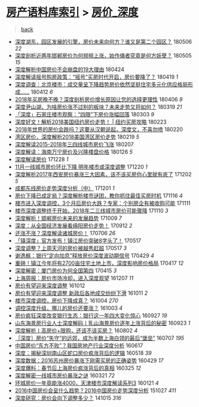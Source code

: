 [房产语料库索引](../../README.md)  > [房价_深度](房价_深度.md)
====
> [back](../README.md)

- [深度湖东，园区发展的引擎，房价未来向何方？谁又是第二个园区？](http://jkwz.applinzi.com/ittc/7100066644082820103.html#%E6%B7%B1%E5%BA%A6%E6%B9%96%E4%B8%9C%EF%BC%8C%E5%9B%AD%E5%8C%BA%E5%8F%91%E5%B1%95%E7%9A%84%E5%BC%95%E6%93%8E%EF%BC%8C%E6%88%BF%E4%BB%B7%E6%9C%AA%E6%9D%A5%E5%90%91%E4%BD%95%E6%96%B9%EF%BC%9F%E8%B0%81%E5%8F%88%E6%98%AF%E7%AC%AC%E4%BA%8C%E4%B8%AA%E5%9B%AD%E5%8C%BA%EF%BC%9F) 180506 *22* 
- [深度剖析近两年邯郸房价为何频频上涨，始作俑者究竟是何方妖孽？](http://jkwz.applinzi.com/ittc/7099702880007357457.html#%E6%B7%B1%E5%BA%A6%E5%89%96%E6%9E%90%E8%BF%91%E4%B8%A4%E5%B9%B4%E9%82%AF%E9%83%B8%E6%88%BF%E4%BB%B7%E4%B8%BA%E4%BD%95%E9%A2%91%E9%A2%91%E4%B8%8A%E6%B6%A8%EF%BC%8C%E5%A7%8B%E4%BD%9C%E4%BF%91%E8%80%85%E7%A9%B6%E7%AB%9F%E6%98%AF%E4%BD%95%E6%96%B9%E5%A6%96%E5%AD%BD%EF%BC%9F) 180505 *15* 
- [深度解析中国房价不会崩盘的19大理由](http://jkwz.applinzi.com/ittc/7095598443483628560.html#%E6%B7%B1%E5%BA%A6%E8%A7%A3%E6%9E%90%E4%B8%AD%E5%9B%BD%E6%88%BF%E4%BB%B7%E4%B8%8D%E4%BC%9A%E5%B4%A9%E7%9B%98%E7%9A%8419%E5%A4%A7%E7%90%86%E7%94%B1) 180424  
- [深度解读摇号购房政策：“摇号”买房时代开启，房价要降了？](http://jkwz.applinzi.com/ittc/7093622735836283920.html#%E6%B7%B1%E5%BA%A6%E8%A7%A3%E8%AF%BB%E6%91%87%E5%8F%B7%E8%B4%AD%E6%88%BF%E6%94%BF%E7%AD%96%EF%BC%9A%E2%80%9C%E6%91%87%E5%8F%B7%E2%80%9D%E4%B9%B0%E6%88%BF%E6%97%B6%E4%BB%A3%E5%BC%80%E5%90%AF%EF%BC%8C%E6%88%BF%E4%BB%B7%E8%A6%81%E9%99%8D%E4%BA%86%EF%BC%9F) 180419 *1* 
- [深度调查｜北京楼市：成交量呈下降趋势房价依然坚挺住宅多元化供应格局形成……](http://jkwz.applinzi.com/ittc/7091006759781270544.html#%E6%B7%B1%E5%BA%A6%E8%B0%83%E6%9F%A5%EF%BD%9C%E5%8C%97%E4%BA%AC%E6%A5%BC%E5%B8%82%EF%BC%9A%E6%88%90%E4%BA%A4%E9%87%8F%E5%91%88%E4%B8%8B%E9%99%8D%E8%B6%8B%E5%8A%BF%E6%88%BF%E4%BB%B7%E4%BE%9D%E7%84%B6%E5%9D%9A%E6%8C%BA%E4%BD%8F%E5%AE%85%E5%A4%9A%E5%85%83%E5%8C%96%E4%BE%9B%E5%BA%94%E6%A0%BC%E5%B1%80%E5%BD%A2%E6%88%90%E2%80%A6%E2%80%A6) 180412 *6* 
- [2018年买房晚不晚？深度剖析房价增长原因让您的选择更理性](http://jkwz.applinzi.com/ittc/7088863702105457680.html#2018%E5%B9%B4%E4%B9%B0%E6%88%BF%E6%99%9A%E4%B8%8D%E6%99%9A%EF%BC%9F%E6%B7%B1%E5%BA%A6%E5%89%96%E6%9E%90%E6%88%BF%E4%BB%B7%E5%A2%9E%E9%95%BF%E5%8E%9F%E5%9B%A0%E8%AE%A9%E6%82%A8%E7%9A%84%E9%80%89%E6%8B%A9%E6%9B%B4%E7%90%86%E6%80%A7) 180406 *9* 
- [深度尹山湖，为啥房价涨不过别的板块？未来走势又将如何？](http://jkwz.applinzi.com/ittc/7082253473418839051.html#%E6%B7%B1%E5%BA%A6%E5%B0%B9%E5%B1%B1%E6%B9%96%EF%BC%8C%E4%B8%BA%E5%95%A5%E6%88%BF%E4%BB%B7%E6%B6%A8%E4%B8%8D%E8%BF%87%E5%88%AB%E7%9A%84%E6%9D%BF%E5%9D%97%EF%BC%9F%E6%9C%AA%E6%9D%A5%E8%B5%B0%E5%8A%BF%E5%8F%88%E5%B0%86%E5%A6%82%E4%BD%95%EF%BC%9F) 180319 *21* 
- [「深度」石家庄楼市观察：“四限”下房价涨幅回落](http://jkwz.applinzi.com/ittc/7076349081410864145.html#%E3%80%8C%E6%B7%B1%E5%BA%A6%E3%80%8D%E7%9F%B3%E5%AE%B6%E5%BA%84%E6%A5%BC%E5%B8%82%E8%A7%82%E5%AF%9F%EF%BC%9A%E2%80%9C%E5%9B%9B%E9%99%90%E2%80%9D%E4%B8%8B%E6%88%BF%E4%BB%B7%E6%B6%A8%E5%B9%85%E5%9B%9E%E8%90%BD) 180303 *9* 
- [深度好文！解析2018美国纽约房价走势！ | 纽约买房攻略](http://jkwz.applinzi.com/ittc/7073370777867256838.html#%E6%B7%B1%E5%BA%A6%E5%A5%BD%E6%96%87%EF%BC%81%E8%A7%A3%E6%9E%902018%E7%BE%8E%E5%9B%BD%E7%BA%BD%E7%BA%A6%E6%88%BF%E4%BB%B7%E8%B5%B0%E5%8A%BF%EF%BC%81+%7C+%E7%BA%BD%E7%BA%A6%E4%B9%B0%E6%88%BF%E6%94%BB%E7%95%A5) 180223  
- [2018年世界的房价会跌吗？这要从汉朝说起，深度文，不喜勿喷](http://jkwz.applinzi.com/ittc/7072100805627085831.html#2018%E5%B9%B4%E4%B8%96%E7%95%8C%E7%9A%84%E6%88%BF%E4%BB%B7%E4%BC%9A%E8%B7%8C%E5%90%97%EF%BC%9F%E8%BF%99%E8%A6%81%E4%BB%8E%E6%B1%89%E6%9C%9D%E8%AF%B4%E8%B5%B7%EF%BC%8C%E6%B7%B1%E5%BA%A6%E6%96%87%EF%BC%8C%E4%B8%8D%E5%96%9C%E5%8B%BF%E5%96%B7) 180220  
- [湾区房价，深度解析2018美国湾区房价走势](http://jkwz.applinzi.com/ittc/7071728236973523985.html#%E6%B9%BE%E5%8C%BA%E6%88%BF%E4%BB%B7%EF%BC%8C%E6%B7%B1%E5%BA%A6%E8%A7%A3%E6%9E%902018%E7%BE%8E%E5%9B%BD%E6%B9%BE%E5%8C%BA%E6%88%BF%E4%BB%B7%E8%B5%B0%E5%8A%BF) 180219 *5* 
- [深度解读2015-2018年三四线城市房价飞涨](http://jkwz.applinzi.com/ittc/7067233973652947975.html#%E6%B7%B1%E5%BA%A6%E8%A7%A3%E8%AF%BB2015-2018%E5%B9%B4%E4%B8%89%E5%9B%9B%E7%BA%BF%E5%9F%8E%E5%B8%82%E6%88%BF%E4%BB%B7%E9%A3%9E%E6%B6%A8) 180207  
- [深度解读：海南万宁房价及兴隆楼盘价格](http://jkwz.applinzi.com/ittc/7062824657638392842.html#%E6%B7%B1%E5%BA%A6%E8%A7%A3%E8%AF%BB%EF%BC%9A%E6%B5%B7%E5%8D%97%E4%B8%87%E5%AE%81%E6%88%BF%E4%BB%B7%E5%8F%8A%E5%85%B4%E9%9A%86%E6%A5%BC%E7%9B%98%E4%BB%B7%E6%A0%BC) 180126 *5* 
- [深度解读房价](http://jkwz.applinzi.com/ittc/7052167753589326864.html#%E6%B7%B1%E5%BA%A6%E8%A7%A3%E8%AF%BB%E6%88%BF%E4%BB%B7) 171228 *1* 
- [11月一线城市房价环比下降 明年楼市或深度调整](http://jkwz.applinzi.com/ittc/7048700790124839952.html#11%E6%9C%88%E4%B8%80%E7%BA%BF%E5%9F%8E%E5%B8%82%E6%88%BF%E4%BB%B7%E7%8E%AF%E6%AF%94%E4%B8%8B%E9%99%8D+%E6%98%8E%E5%B9%B4%E6%A5%BC%E5%B8%82%E6%88%96%E6%B7%B1%E5%BA%A6%E8%B0%83%E6%95%B4) 171220 *1* 
- [深度解析2017年西安房价暴涨三大因素，该不该买房你心里就有底了](http://jkwz.applinzi.com/ittc/7042397516035802129.html#%E6%B7%B1%E5%BA%A6%E8%A7%A3%E6%9E%902017%E5%B9%B4%E8%A5%BF%E5%AE%89%E6%88%BF%E4%BB%B7%E6%9A%B4%E6%B6%A8%E4%B8%89%E5%A4%A7%E5%9B%A0%E7%B4%A0%EF%BC%8C%E8%AF%A5%E4%B8%8D%E8%AF%A5%E4%B9%B0%E6%88%BF%E4%BD%A0%E5%BF%83%E9%87%8C%E5%B0%B1%E6%9C%89%E5%BA%95%E4%BA%86) 171202 *5* 
- [成都东线房价走势深度分析（中）](http://jkwz.applinzi.com/ittc/7042238111189304337.html#%E6%88%90%E9%83%BD%E4%B8%9C%E7%BA%BF%E6%88%BF%E4%BB%B7%E8%B5%B0%E5%8A%BF%E6%B7%B1%E5%BA%A6%E5%88%86%E6%9E%90%EF%BC%88%E4%B8%AD%EF%BC%89) 171201 *1* 
- [房价下降已成定局？深度解析楼市谜团，教你抓住最佳买房时机](http://jkwz.applinzi.com/ittc/7036624899433563153.html#%E6%88%BF%E4%BB%B7%E4%B8%8B%E9%99%8D%E5%B7%B2%E6%88%90%E5%AE%9A%E5%B1%80%EF%BC%9F%E6%B7%B1%E5%BA%A6%E8%A7%A3%E6%9E%90%E6%A5%BC%E5%B8%82%E8%B0%9C%E5%9B%A2%EF%BC%8C%E6%95%99%E4%BD%A0%E6%8A%93%E4%BD%8F%E6%9C%80%E4%BD%B3%E4%B9%B0%E6%88%BF%E6%97%B6%E6%9C%BA) 171116 *4* 
- [楼市进入深度调控，3个月后房价大跌？专家：个别房企有被收购可能](http://jkwz.applinzi.com/ittc/7034640385530397713.html#%E6%A5%BC%E5%B8%82%E8%BF%9B%E5%85%A5%E6%B7%B1%E5%BA%A6%E8%B0%83%E6%8E%A7%EF%BC%8C3%E4%B8%AA%E6%9C%88%E5%90%8E%E6%88%BF%E4%BB%B7%E5%A4%A7%E8%B7%8C%EF%BC%9F%E4%B8%93%E5%AE%B6%EF%BC%9A%E4%B8%AA%E5%88%AB%E6%88%BF%E4%BC%81%E6%9C%89%E8%A2%AB%E6%94%B6%E8%B4%AD%E5%8F%AF%E8%83%BD) 171111  
- [楼市深度调整终于开始，2018年二三线城市房价可能骤降](http://jkwz.applinzi.com/ittc/7034430720892732433.html#%E6%A5%BC%E5%B8%82%E6%B7%B1%E5%BA%A6%E8%B0%83%E6%95%B4%E7%BB%88%E4%BA%8E%E5%BC%80%E5%A7%8B%EF%BC%8C2018%E5%B9%B4%E4%BA%8C%E4%B8%89%E7%BA%BF%E5%9F%8E%E5%B8%82%E6%88%BF%E4%BB%B7%E5%8F%AF%E8%83%BD%E9%AA%A4%E9%99%8D) 171110 *3* 
- [深度解析！邯郸房价未来的发展趋势](http://jkwz.applinzi.com/ittc/7022400939993072656.html#%E6%B7%B1%E5%BA%A6%E8%A7%A3%E6%9E%90%EF%BC%81%E9%82%AF%E9%83%B8%E6%88%BF%E4%BB%B7%E6%9C%AA%E6%9D%A5%E7%9A%84%E5%8F%91%E5%B1%95%E8%B6%8B%E5%8A%BF) 171009 *7* 
- [深度：从全国经济发展看绵阳房价走势！](http://jkwz.applinzi.com/ittc/7012486555183350801.html#%E6%B7%B1%E5%BA%A6%EF%BC%9A%E4%BB%8E%E5%85%A8%E5%9B%BD%E7%BB%8F%E6%B5%8E%E5%8F%91%E5%B1%95%E7%9C%8B%E7%BB%B5%E9%98%B3%E6%88%BF%E4%BB%B7%E8%B5%B0%E5%8A%BF%EF%BC%81) 170912 *2* 
- [还涨不涨？深度解读诸城房价！](http://jkwz.applinzi.com/ittc/6987259393555825668.html#%E8%BF%98%E6%B6%A8%E4%B8%8D%E6%B6%A8%EF%BC%9F%E6%B7%B1%E5%BA%A6%E8%A7%A3%E8%AF%BB%E8%AF%B8%E5%9F%8E%E6%88%BF%E4%BB%B7%EF%BC%81) 170706 *26* 
- [「镇深度」官方发布！镇江房价突破8字头了！](http://jkwz.applinzi.com/ittc/6968682177632928772.html#%E3%80%8C%E9%95%87%E6%B7%B1%E5%BA%A6%E3%80%8D%E5%AE%98%E6%96%B9%E5%8F%91%E5%B8%83%EF%BC%81%E9%95%87%E6%B1%9F%E6%88%BF%E4%BB%B7%E7%AA%81%E7%A0%B48%E5%AD%97%E5%A4%B4%E4%BA%86%EF%BC%81) 170517  
- [深度调整？上周天河的房价被越秀赶超](http://jkwz.applinzi.com/ittc/6968545785632261124.html#%E6%B7%B1%E5%BA%A6%E8%B0%83%E6%95%B4%EF%BC%9F%E4%B8%8A%E5%91%A8%E5%A4%A9%E6%B2%B3%E7%9A%84%E6%88%BF%E4%BB%B7%E8%A2%AB%E8%B6%8A%E7%A7%80%E8%B5%B6%E8%B6%85) 170517 *3* 
- [谢逸枫：银行“定向加息”释放房价深度波动期信号](http://jkwz.applinzi.com/ittc/6962094047672927237.html#%E8%B0%A2%E9%80%B8%E6%9E%AB%EF%BC%9A%E9%93%B6%E8%A1%8C%E2%80%9C%E5%AE%9A%E5%90%91%E5%8A%A0%E6%81%AF%E2%80%9D%E9%87%8A%E6%94%BE%E6%88%BF%E4%BB%B7%E6%B7%B1%E5%BA%A6%E6%B3%A2%E5%8A%A8%E6%9C%9F%E4%BF%A1%E5%8F%B7) 170429 *4* 
- [重磅！镇江今年将有2700亩住宅土地上市，深度影响房价格局](http://jkwz.applinzi.com/ittc/6957432229490852868.html#%E9%87%8D%E7%A3%85%EF%BC%81%E9%95%87%E6%B1%9F%E4%BB%8A%E5%B9%B4%E5%B0%86%E6%9C%892700%E4%BA%A9%E4%BD%8F%E5%AE%85%E5%9C%9F%E5%9C%B0%E4%B8%8A%E5%B8%82%EF%BC%8C%E6%B7%B1%E5%BA%A6%E5%BD%B1%E5%93%8D%E6%88%BF%E4%BB%B7%E6%A0%BC%E5%B1%80) 170417 *12* 
- [深度解密：厦门房价为何全国第四](http://jkwz.applinzi.com/ittc/6956390297931088901.html#%E6%B7%B1%E5%BA%A6%E8%A7%A3%E5%AF%86%EF%BC%9A%E5%8E%A6%E9%97%A8%E6%88%BF%E4%BB%B7%E4%B8%BA%E4%BD%95%E5%85%A8%E5%9B%BD%E7%AC%AC%E5%9B%9B) 170415 *3* 
- [上海周报：房价市场冷却，进入深度观望](http://jkwz.applinzi.com/ittc/6908948012083971076.html#%E4%B8%8A%E6%B5%B7%E5%91%A8%E6%8A%A5%EF%BC%9A%E6%88%BF%E4%BB%B7%E5%B8%82%E5%9C%BA%E5%86%B7%E5%8D%B4%EF%BC%8C%E8%BF%9B%E5%85%A5%E6%B7%B1%E5%BA%A6%E8%A7%82%E6%9C%9B) 161207 *11* 
- [房价有望迎来深度调整](http://jkwz.applinzi.com/ittc/6887917154002797572.html#%E6%88%BF%E4%BB%B7%E6%9C%89%E6%9C%9B%E8%BF%8E%E6%9D%A5%E6%B7%B1%E5%BA%A6%E8%B0%83%E6%95%B4) 161012  
- [房价有望迎来深度调整 新政后各地成交纷纷下滑](http://jkwz.applinzi.com/ittc/6887832940897108997.html#%E6%88%BF%E4%BB%B7%E6%9C%89%E6%9C%9B%E8%BF%8E%E6%9D%A5%E6%B7%B1%E5%BA%A6%E8%B0%83%E6%95%B4+%E6%96%B0%E6%94%BF%E5%90%8E%E5%90%84%E5%9C%B0%E6%88%90%E4%BA%A4%E7%BA%B7%E7%BA%B7%E4%B8%8B%E6%BB%91) 161011 *2* 
- [楼市深度调控，房价下降成真？](http://jkwz.applinzi.com/ittc/6885084765027304452.html#%E6%A5%BC%E5%B8%82%E6%B7%B1%E5%BA%A6%E8%B0%83%E6%8E%A7%EF%BC%8C%E6%88%BF%E4%BB%B7%E4%B8%8B%E9%99%8D%E6%88%90%E7%9C%9F%EF%BC%9F) 161004 *270* 
- [调控深度升级，哪儿的房价还要涨？](http://jkwz.applinzi.com/ittc/6884372020384498693.html#%E8%B0%83%E6%8E%A7%E6%B7%B1%E5%BA%A6%E5%8D%87%E7%BA%A7%EF%BC%8C%E5%93%AA%E5%84%BF%E7%9A%84%E6%88%BF%E4%BB%B7%E8%BF%98%E8%A6%81%E6%B6%A8%EF%BC%9F) 161003 *4* 
- [房价疯狂深度改变银行生态：银行这一年四大变化惊心](http://jkwz.applinzi.com/ittc/6882650011501855749.html#%E6%88%BF%E4%BB%B7%E7%96%AF%E7%8B%82%E6%B7%B1%E5%BA%A6%E6%94%B9%E5%8F%98%E9%93%B6%E8%A1%8C%E7%94%9F%E6%80%81%EF%BC%9A%E9%93%B6%E8%A1%8C%E8%BF%99%E4%B8%80%E5%B9%B4%E5%9B%9B%E5%A4%A7%E5%8F%98%E5%8C%96%E6%83%8A%E5%BF%83) 160927 *19* 
- [山东海景房行业人士深度解码丨乳山海景房价逐年上涨背后的秘密](http://jkwz.applinzi.com/ittc/6881054199118300164.html#%E5%B1%B1%E4%B8%9C%E6%B5%B7%E6%99%AF%E6%88%BF%E8%A1%8C%E4%B8%9A%E4%BA%BA%E5%A3%AB%E6%B7%B1%E5%BA%A6%E8%A7%A3%E7%A0%81%E4%B8%A8%E4%B9%B3%E5%B1%B1%E6%B5%B7%E6%99%AF%E6%88%BF%E4%BB%B7%E9%80%90%E5%B9%B4%E4%B8%8A%E6%B6%A8%E8%83%8C%E5%90%8E%E7%9A%84%E7%A7%98%E5%AF%86) 160923 *1* 
- [深度解析丨高房价+限购，还该不该买房？](http://jkwz.applinzi.com/ittc/6861708920015553541.html#%E6%B7%B1%E5%BA%A6%E8%A7%A3%E6%9E%90%E4%B8%A8%E9%AB%98%E6%88%BF%E4%BB%B7%2B%E9%99%90%E8%B4%AD%EF%BC%8C%E8%BF%98%E8%AF%A5%E4%B8%8D%E8%AF%A5%E4%B9%B0%E6%88%BF%EF%BC%9F) 160802 *4* 
- [［深度］房价“失守”的远郊，成为半数上海白领的最后“堡垒”](http://jkwz.applinzi.com/ittc/6852041721126585348.html#%EF%BC%BB%E6%B7%B1%E5%BA%A6%EF%BC%BD%E6%88%BF%E4%BB%B7%E2%80%9C%E5%A4%B1%E5%AE%88%E2%80%9D%E7%9A%84%E8%BF%9C%E9%83%8A%EF%BC%8C%E6%88%90%E4%B8%BA%E5%8D%8A%E6%95%B0%E4%B8%8A%E6%B5%B7%E7%99%BD%E9%A2%86%E7%9A%84%E6%9C%80%E5%90%8E%E2%80%9C%E5%A0%A1%E5%9E%92%E2%80%9D) 160707 *195* 
- [中国房价“东方不败”？我国房地产行业深度分析](http://jkwz.applinzi.com/ittc/6844616282812711941.html#%E4%B8%AD%E5%9B%BD%E6%88%BF%E4%BB%B7%E2%80%9C%E4%B8%9C%E6%96%B9%E4%B8%8D%E8%B4%A5%E2%80%9D%EF%BC%9F%E6%88%91%E5%9B%BD%E6%88%BF%E5%9C%B0%E4%BA%A7%E8%A1%8C%E4%B8%9A%E6%B7%B1%E5%BA%A6%E5%88%86%E6%9E%90) 160617  
- [深度：揭秘深圳南山区蛇口房价疯涨背后的逻辑](http://jkwz.applinzi.com/ittc/6833459940496507909.html#%E6%B7%B1%E5%BA%A6%EF%BC%9A%E6%8F%AD%E7%A7%98%E6%B7%B1%E5%9C%B3%E5%8D%97%E5%B1%B1%E5%8C%BA%E8%9B%87%E5%8F%A3%E6%88%BF%E4%BB%B7%E7%96%AF%E6%B6%A8%E8%83%8C%E5%90%8E%E7%9A%84%E9%80%BB%E8%BE%91) 160518 *39* 
- [深度数据：2016苏州房价暴涨下刚需买房的正确姿势](http://jkwz.applinzi.com/ittc/6826543501013419013.html#%E6%B7%B1%E5%BA%A6%E6%95%B0%E6%8D%AE%EF%BC%9A2016%E8%8B%8F%E5%B7%9E%E6%88%BF%E4%BB%B7%E6%9A%B4%E6%B6%A8%E4%B8%8B%E5%88%9A%E9%9C%80%E4%B9%B0%E6%88%BF%E7%9A%84%E6%AD%A3%E7%A1%AE%E5%A7%BF%E5%8A%BF) 160429 *17* 
- [深度爆料：春节后上海房价疯涨背后的真相](http://jkwz.applinzi.com/ittc/6813126499309716484.html#%E6%B7%B1%E5%BA%A6%E7%88%86%E6%96%99%EF%BC%9A%E6%98%A5%E8%8A%82%E5%90%8E%E4%B8%8A%E6%B5%B7%E6%88%BF%E4%BB%B7%E7%96%AF%E6%B6%A8%E8%83%8C%E5%90%8E%E7%9A%84%E7%9C%9F%E7%9B%B8) 160325 *12* 
- [深度解密一线城市房价暴涨之谜](http://jkwz.applinzi.com/ittc/6812117405983572997.html#%E6%B7%B1%E5%BA%A6%E8%A7%A3%E5%AF%86%E4%B8%80%E7%BA%BF%E5%9F%8E%E5%B8%82%E6%88%BF%E4%BB%B7%E6%9A%B4%E6%B6%A8%E4%B9%8B%E8%B0%9C) 160321 *72* 
- [环城房价一年竟能涨4000，天津楼市深度解读系列3](http://jkwz.applinzi.com/ittc/6789760420642554885.html#%E7%8E%AF%E5%9F%8E%E6%88%BF%E4%BB%B7%E4%B8%80%E5%B9%B4%E7%AB%9F%E8%83%BD%E6%B6%A84000%EF%BC%8C%E5%A4%A9%E6%B4%A5%E6%A5%BC%E5%B8%82%E6%B7%B1%E5%BA%A6%E8%A7%A3%E8%AF%BB%E7%B3%BB%E5%88%973) 160121 *4* 
- [2016中国房价会呈什么趋势？2016中国房价走势深度分析](http://jkwz.applinzi.com/ittc/6757898197646001157.html#2016%E4%B8%AD%E5%9B%BD%E6%88%BF%E4%BB%B7%E4%BC%9A%E5%91%88%E4%BB%80%E4%B9%88%E8%B6%8B%E5%8A%BF%EF%BC%9F2016%E4%B8%AD%E5%9B%BD%E6%88%BF%E4%BB%B7%E8%B5%B0%E5%8A%BF%E6%B7%B1%E5%BA%A6%E5%88%86%E6%9E%90) 151027 *411* 
- [深度研究：房价会向下调整多少？](http://jkwz.applinzi.com/ittc/547650611378947317.html#%E6%B7%B1%E5%BA%A6%E7%A0%94%E7%A9%B6%EF%BC%9A%E6%88%BF%E4%BB%B7%E4%BC%9A%E5%90%91%E4%B8%8B%E8%B0%83%E6%95%B4%E5%A4%9A%E5%B0%91%EF%BC%9F) 141015 *316* 
